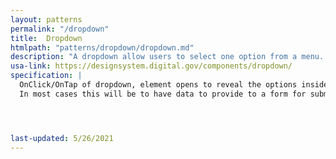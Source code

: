 ```yaml
---
layout: patterns
permalink: "/dropdown"
title:  Dropdown
htmlpath: "patterns/dropdown/dropdown.md"
description: "A dropdown allow users to select one option from a menu. "
usa-link: https://designsystem.digital.gov/components/dropdown/
specification: |
  OnClick/OnTap of dropdown, element opens to reveal the options inside. On click of option, the item is selected and the desired action is preformed by the system.
  In most cases this will be to have data to provide to a form for submission. In rare cases it may be used as navigation to another page.




last-updated: 5/26/2021
---
```

<!--- if extra information is needed for this pattern, write here in Markdown. -->
<!--- to learn markdown format go to https://docs.github.com/en/github/writing-on-github/basic-writing-and-formatting-syntax -->


